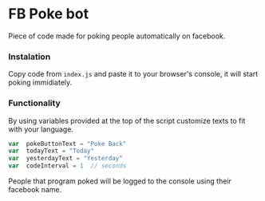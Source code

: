 # FB Poke bot
Piece of code made for poking people automatically on facebook.

### Instalation
Copy code from `index.js` and paste it to your browser's console, it will start poking immidiately.

### Functionality
By using variables provided at the top of the script customize texts to fit with your language.
```js
var  pokeButtonText = "Poke Back"
var  todayText = "Today"
var  yesterdayText = "Yesterday"
var  codeInterval = 1  // seconds
```
People that program poked will be logged to the console using their facebook name.